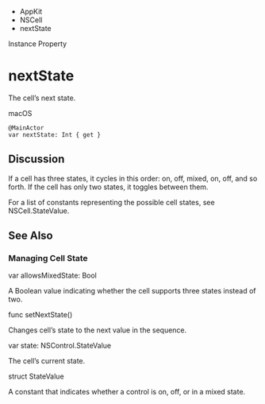 

- AppKit
- NSCell
-  nextState 

Instance Property

# nextState

The cell’s next state.

macOS

``` source
@MainActor
var nextState: Int { get }
```

## Discussion

If a cell has three states, it cycles in this order: on, off, mixed, on, off, and so forth. If the cell has only two states, it toggles between them.

For a list of constants representing the possible cell states, see NSCell.StateValue.

## See Also

### Managing Cell State

var allowsMixedState: Bool

A Boolean value indicating whether the cell supports three states instead of two.

func setNextState()

Changes cell’s state to the next value in the sequence.

var state: NSControl.StateValue

The cell’s current state.

struct StateValue

A constant that indicates whether a control is on, off, or in a mixed state.

